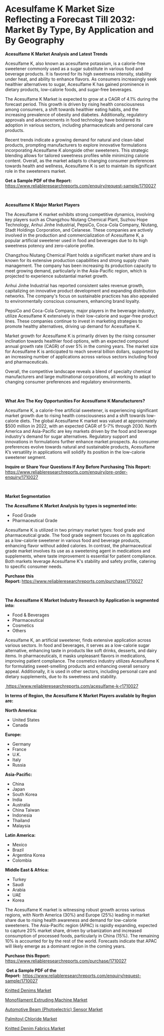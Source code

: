 <p><h1>Acesulfame K Market Size Reflecting a Forecast Till 2032: Market By Type, By Application and By Geography</h1></p><p><strong>Acesulfame K Market Analysis and Latest Trends</strong></p>
<p><p>Acesulfame K, also known as acesulfame potassium, is a calorie-free sweetener commonly used as a sugar substitute in various food and beverage products. It is favored for its high sweetness intensity, stability under heat, and ability to enhance flavors. As consumers increasingly seek healthier alternatives to sugar, Acesulfame K has gained prominence in dietary products, low-calorie foods, and sugar-free beverages.</p><p>The Acesulfame K Market is expected to grow at a CAGR of 4.1% during the forecast period. This growth is driven by rising health consciousness among consumers, a shift towards healthier eating habits, and the increasing prevalence of obesity and diabetes. Additionally, regulatory approvals and advancements in food technology have bolstered its adoption in various sectors, including pharmaceuticals and personal care products.</p><p>Recent trends indicate a growing demand for natural and clean-label products, prompting manufacturers to explore innovative formulations incorporating Acesulfame K alongside other sweeteners. This strategic blending allows for tailored sweetness profiles while minimizing calorie content. Overall, as the market adapts to changing consumer preferences towards health and wellness, Acesulfame K is set to maintain its significant role in the sweeteners market.</p></p>
<p><strong>Get a Sample PDF of the Report:&nbsp;</strong> <a href="https://www.reliableresearchreports.com/enquiry/request-sample/1710027?utm_campaign=113&utm_medium=2&utm_source=Github&utm_content=ia&utm_term=10012025&utm_id=acesulfame-k">https://www.reliableresearchreports.com/enquiry/request-sample/1710027</a></p>
<p>&nbsp;</p>
<p><strong>Acesulfame K Major Market Players</strong></p>
<p><p>The Acesulfame K market exhibits strong competitive dynamics, involving key players such as Changzhou Niutang Chemical Plant, Suzhou Hope Technology, Anhui Jinhe Industrial, PepsiCo, Coca-Cola Company, Niutang, Stadt Holdings Corporation, and Celanese. These companies are actively involved in the production and commercialization of Acesulfame K, a popular artificial sweetener used in food and beverages due to its high sweetness potency and zero-calorie profile.</p><p>Changzhou Niutang Chemical Plant holds a significant market share and is known for its extensive production capabilities and strong supply chain management. The company has been increasing its production capacity to meet growing demand, particularly in the Asia-Pacific region, which is projected to experience substantial market growth.</p><p>Anhui Jinhe Industrial has reported consistent sales revenue growth, capitalizing on innovative product development and expanding distribution networks. The company's focus on sustainable practices has also appealed to environmentally conscious consumers, enhancing brand loyalty.</p><p>PepsiCo and Coca-Cola Company, major players in the beverage industry, utilize Acesulfame K extensively in their low-calorie and sugar-free product lines. These companies continue to invest in marketing strategies to promote healthy alternatives, driving up demand for Acesulfame K.</p><p>Market growth for Acesulfame K is primarily driven by the rising consumer inclination towards healthier food options, with an expected compound annual growth rate (CAGR) of over 5% in the coming years. The market size for Acesulfame K is anticipated to reach several billion dollars, supported by an increasing number of applications across various sectors including food and pharmaceuticals.</p><p>Overall, the competitive landscape reveals a blend of specialty chemical manufacturers and large multinational corporations, all working to adapt to changing consumer preferences and regulatory environments.</p></p>
<p>&nbsp;</p>
<p><strong>What Are The Key Opportunities For Acesulfame K Manufacturers?</strong></p>
<p><p>Acesulfame K, a calorie-free artificial sweetener, is experiencing significant market growth due to rising health consciousness and a shift towards low-calorie diets. The global Acesulfame K market was valued at approximately $500 million in 2022, with an expected CAGR of 5-7% through 2030. North America and Asia-Pacific are key markets driven by the food and beverage industry's demand for sugar alternatives. Regulatory support and innovations in formulations further enhance market prospects. As consumer preferences evolve towards natural and sustainable products, Acesulfame K’s versatility in applications will solidify its position in the low-calorie sweetener segment.</p></p>
<p><strong>Inquire or Share Your Questions If Any Before Purchasing This Report:</strong> <a href="https://www.reliableresearchreports.com/enquiry/pre-order-enquiry/1710027?utm_campaign=113&utm_medium=2&utm_source=Github&utm_content=ia&utm_term=10012025&utm_id=acesulfame-k">https://www.reliableresearchreports.com/enquiry/pre-order-enquiry/1710027</a></p>
<p>&nbsp;</p>
<p><strong>Market Segmentation</strong></p>
<p><strong>The Acesulfame K Market Analysis by types is segmented into:</strong></p>
<p><ul><li>Food Grade</li><li>Pharmaceutical Grade</li></ul></p>
<p><p>Acesulfame K is utilized in two primary market types: food grade and pharmaceutical grade. The food grade segment focuses on its application as a low-calorie sweetener in various food and beverage products, enhancing flavor without added calories. In contrast, the pharmaceutical grade market involves its use as a sweetening agent in medications and supplements, where taste improvement is essential for patient compliance. Both markets leverage Acesulfame K's stability and safety profile, catering to specific consumer needs.</p></p>
<p><strong>Purchase this Report:&nbsp;</strong><a href="https://www.reliableresearchreports.com/purchase/1710027?utm_campaign=113&utm_medium=2&utm_source=Github&utm_content=ia&utm_term=10012025&utm_id=acesulfame-k">https://www.reliableresearchreports.com/purchase/1710027</a></p>
<p>&nbsp;</p>
<p><strong>The Acesulfame K Market Industry Research by Application is segmented into:</strong></p>
<p><ul><li>Food & Beverages</li><li>Pharmaceutical</li><li>Cosmetics</li><li>Others</li></ul></p>
<p><p>Acesulfame K, an artificial sweetener, finds extensive application across various sectors. In food and beverages, it serves as a low-calorie sugar alternative, enhancing taste in products like soft drinks, desserts, and dairy items. In pharmaceuticals, it masks unpleasant flavors in medications, improving patient compliance. The cosmetics industry utilizes Acesulfame K for formulating sweet-smelling products and enhancing overall sensory appeal. Additionally, it is used in other sectors, including personal care and dietary supplements, due to its sweetness and stability.</p></p>
<p><a href="https://www.reliableresearchreports.com/acesulfame-k-r1710027?utm_campaign=113&utm_medium=2&utm_source=Github&utm_content=ia&utm_term=10012025&utm_id=acesulfame-k">&nbsp;https://www.reliableresearchreports.com/acesulfame-k-r1710027</a></p>
<p><strong>In terms of Region, the Acesulfame K Market Players available by Region are:</strong></p>
<p>
    <p> <strong> North America: </strong>
        <ul>
            <li>United States</li>
            <li>Canada</li>
        </ul>
        </p> 
    <p> <strong> Europe: </strong>
        <ul>
            <li>Germany</li>
            <li>France</li>
            <li>U.K.</li>
            <li>Italy</li>
            <li>Russia</li>
        </ul>
        </p> 
    <p> <strong> Asia-Pacific: </strong>
        <ul>
            <li>China</li>
            <li>Japan</li>
            <li>South Korea</li>
            <li>India</li>
            <li>Australia</li>
            <li>China Taiwan</li>
            <li>Indonesia</li>
            <li>Thailand</li>
            <li>Malaysia</li>
        </ul>
        </p> 
    <p> <strong> Latin America: </strong>
        <ul>
            <li>Mexico</li>
            <li>Brazil</li>
            <li>Argentina Korea</li>
            <li>Colombia</li>
        </ul>
        </p> 
    <p> <strong> Middle East & Africa: </strong>
        <ul>
            <li>Turkey</li>
            <li>Saudi</li>
            <li>Arabia</li>
            <li>UAE</li>
            <li>Korea</li>
        </ul>
    </p>
    </p>
<p><p>The Acesulfame K market is witnessing robust growth across various regions, with North America (30%) and Europe (25%) leading in market share due to rising health awareness and demand for low-calorie sweeteners. The Asia-Pacific region (APAC) is rapidly expanding, expected to capture 20% market share, driven by urbanization and increased consumption of processed foods, particularly in China (15%). The remaining 10% is accounted for by the rest of the world. Forecasts indicate that APAC will likely emerge as a dominant region in the coming years.</p></p>
<p><strong>Purchase this Report: </strong><a href="https://www.reliableresearchreports.com/purchase/1710027?utm_campaign=113&utm_medium=2&utm_source=Github&utm_content=ia&utm_term=10012025&utm_id=acesulfame-k">https://www.reliableresearchreports.com/purchase/1710027</a></p>
<p>&nbsp;<strong>Get a Sample PDF of the Report:&nbsp;&nbsp;</strong><a href="https://www.reliableresearchreports.com/enquiry/request-sample/1710027?utm_campaign=113&utm_medium=2&utm_source=Github&utm_content=ia&utm_term=10012025&utm_id=acesulfame-k">https://www.reliableresearchreports.com/enquiry/request-sample/1710027</a></p>
<p><strong></strong></p>
<p><p><a href="https://github.com/LilianFaulkner65/Market-Research-Report-List-1/blob/main/knitted-denims-market.md?utm_campaign=113&utm_medium=2&utm_source=Github&utm_content=ia&utm_term=10012025&utm_id=acesulfame-k">Knitted Denims Market</a></p><p><a href="https://github.com/lehumiston1971679/Market-Research-Report-List-1/blob/main/monofilament-extruding-machine-market.md?utm_campaign=113&utm_medium=2&utm_source=Github&utm_content=ia&utm_term=10012025&utm_id=acesulfame-k">Monofilament Extruding Machine Market</a></p><p><a href="https://github.com/locarol73/Market-Research-Report-List-1/blob/main/automotive-beam-photoelectric-sensor-market.md?utm_campaign=113&utm_medium=2&utm_source=Github&utm_content=ia&utm_term=10012025&utm_id=acesulfame-k">Automotive Beam (Photoelectric) Sensor Market</a></p><p><a href="https://github.com/SamiaChowdhury801/Market-Research-Report-List-1/blob/main/palmitoyl-chloride-market.md?utm_campaign=113&utm_medium=2&utm_source=Github&utm_content=ia&utm_term=10012025&utm_id=acesulfame-k">Palmitoyl Chloride Market</a></p><p><a href="https://github.com/rileymgdorcas/Market-Research-Report-List-1/blob/main/knitted-denim-fabrics-market.md?utm_campaign=113&utm_medium=2&utm_source=Github&utm_content=ia&utm_term=10012025&utm_id=acesulfame-k">Knitted Denim Fabrics Market</a></p></p>